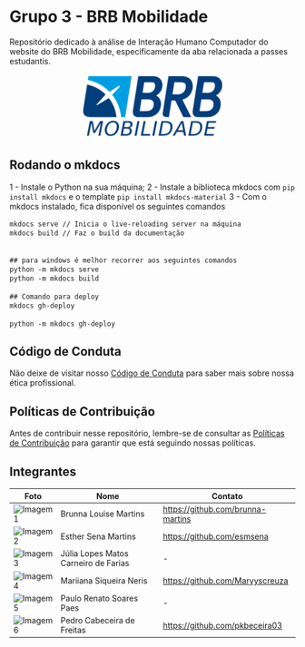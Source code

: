 # Grupo 3 - BRB Mobilidade

Repositório dedicado à análise de Interação Humano Computador do website do BRB Mobilidade, especificamente da aba relacionada a passes estudantis.

<div align="center">
<img src="./assets/brb_logo.png" alt="Logotipo BRB Mobilidade" style="height:50%; width:50%;"/>
</div>

## Rodando o mkdocs 
1 - Instale o Python na sua máquina;
2 - Instale a biblioteca mkdocs com `pip install mkdocs` e o template `pip install mkdocs-material`
3 - Com o mkdocs instalado, fica disponível os seguintes comandos
```
mkdocs serve // Inicia o live-reloading server na máquina
mkdocs build // Faz o build da documentação


## para windows é melhor recorrer aos seguintes comandos
python -m mkdocs serve
python -m mkdocs build

## Comando para deploy
mkdocs gh-deploy

python -m mkdocs gh-deploy
```

## Código de Conduta
Não deixe de visitar nosso [Código de Conduta](./CODE_OF_CONDUCT.md) para saber mais sobre nossa ética profissional.

## Políticas de Contribuição
Antes de contribuir nesse repositório, lembre-se de consultar as [Políticas de Contribuição](./CONTRIBUTING.md) para garantir que está seguindo nossas políticas.

## Integrantes


| Foto | Nome | Contato |
| --- | --- | --- |
| <img src="https://avatars.githubusercontent.com/u/98557500?v=4" alt="Imagem 1" width="100" height="100"/> | Brunna Louise Martins | https://github.com/brunna-martins |
| <img src="https://avatars.githubusercontent.com/u/98842728?v=4" alt="Imagem 2" width="100" height="100"/> | Esther Sena Martins | https://github.com/esmsena |
| <img src="" alt="Imagem 3" width="100" height="100"/> | Júlia Lopes Matos Carneiro de Farias | - |
| <img src="https://avatars.githubusercontent.com/u/98031097?v=4" alt="Imagem 4" width="100" height="100"/> | Mariiana Siqueira Neris | https://github.com/Maryyscreuza |
| <img src="" alt="Imagem 5" width="100" height="100"/> | Paulo Renato Soares Paes | - |
| <img src="https://avatars.githubusercontent.com/u/109092210?v=4" alt="Imagem 6" width="100" height="100"/> | Pedro Cabeceira de Freitas | https://github.com/pkbeceira03 |
